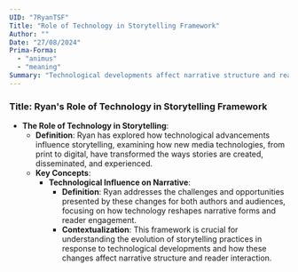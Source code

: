 ```yaml
---
UID: "7RyanTSF"
Title: "Role of Technology in Storytelling Framework"
Author: ""
Date: "27/08/2024"
Prima-Forma:
  - "animus"
  - "meaning"
Summary: "Technological developments affect narrative structure and reader interaction."
---
```


### Title: **Ryan's Role of Technology in Storytelling Framework**
- **The Role of Technology in Storytelling**:
  - **Definition**: Ryan has explored how technological advancements influence storytelling, examining how new media technologies, from print to digital, have transformed the ways stories are created, disseminated, and experienced.
  - **Key Concepts**:
    - **Technological Influence on Narrative**:
      - **Definition**: Ryan addresses the challenges and opportunities presented by these changes for both authors and audiences, focusing on how technology reshapes narrative forms and reader engagement.
      - **Contextualization**: This framework is crucial for understanding the evolution of storytelling practices in response to technological developments and how these changes affect narrative structure and reader interaction.